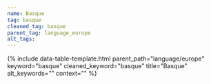```yaml
---
name: Basque
tag: basque
cleaned_tag: basque
parent_tag: language_europe
alt_tags: 
---
```


{% include data-table-template.html 
  parent_path="language/europe" 
  keyword="basque" 
  cleaned_keyword="basque" 
  title="Basque"
  alt_keywords=""
  context=""
%}

